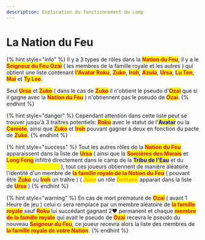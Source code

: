```yaml
---
description: Explication du fonctionnement du camp
---
```


# La Nation du Feu

{% hint style="info" %}
Il y a 3 types de rôles dans la <mark style="color:red;">**Nation du Feu**</mark>, il y a le <mark style="color:red;">**Seigneur du Feu Ozai**</mark> ( les membres de la famille royale et les autres ) qui obtient une liste contenant <mark style="color:red;">**l'Avatar Roku**</mark>, <mark style="color:red;">**Zuko**</mark>, <mark style="color:red;">**Iroh**</mark>, <mark style="color:red;">**Azula**</mark>, <mark style="color:red;">**Ursa**</mark>, <mark style="color:red;">**Lu Ten**</mark>, <mark style="color:red;">**Maï**</mark> et <mark style="color:red;">**Ty Lee**</mark>.

Seul <mark style="color:red;">**Ursa**</mark> et <mark style="color:red;">**Zuko**</mark> ( dans le cas de <mark style="color:red;">**Zuko**</mark> il n'obtient le pseudo d'<mark style="color:red;">**Ozai**</mark> que si il gagne avec la <mark style="color:red;">**Nation du Feu**</mark> ) n'obtiennent pas le pseudo de <mark style="color:red;">**Ozai**</mark>.
{% endhint %}

{% hint style="danger" %}
Cependant attention dans cette liste peut se trouver jusqu'à 3 traîtres potentiels: <mark style="color:red;">**Roku**</mark> avec le statut de l'<mark style="color:blue;">**Avatar**</mark> ou la <mark style="color:red;">**Comète**</mark>, ainsi que <mark style="color:red;">**Zuko**</mark> et <mark style="color:red;">**Iroh**</mark> pouvant gagner à deux en fonction du pacte de <mark style="color:red;">**Zuko**</mark>.
{% endhint %}

{% hint style="success" %}
Tout les autres rôles de la <mark style="color:red;">**Nation du Feu**</mark> apparaissent dans la liste de <mark style="color:red;">**Ursa**</mark> ( ainsi que la <mark style="color:red;">**Sorcières des Marais**</mark> et <mark style="color:red;">**Long Feng**</mark> infiltré directement dans le camp de la <mark style="color:blue;">**Tribu de l'Eau**</mark> et du <mark style="color:yellow;">**Royaume de la Terre**</mark> ), tout ces joueurs obtiennent de manière aléatoire l'identité d'un membre de <mark style="color:red;">**la famille royale de la Nation du Feu**</mark> ( pouvant être <mark style="color:red;">**Zuko**</mark> ou <mark style="color:red;">**Iroh**</mark> un traître ) ( <mark style="color:orange;">**June**</mark> un rôle <mark style="color:orange;">**Solitaire**</mark> apparait dans la liste de <mark style="color:red;">**Ursa**</mark> )
{% endhint %}

{% hint style="warning" %}
En cas de mort prématuré de <mark style="color:red;">**Ozai**</mark> ( avant 1 Heure de jeu ) celui ci sera remplacé par un membre aléatoire de <mark style="color:red;">**la famille royale**</mark> sauf <mark style="color:red;">**Roku**</mark> lui succédant gagnant 2:heart: permanent et chaque <mark style="color:red;">**membre de la famille royale**</mark> qui avait le pseudo de <mark style="color:red;">**Ozai**</mark> recevra le pseudo du nouveau <mark style="color:red;">**Seigneur du Feu**</mark>, ce joueur recevra alors la liste des membres de <mark style="color:red;">**la famille royale de votre Nation**</mark>.
{% endhint %}
